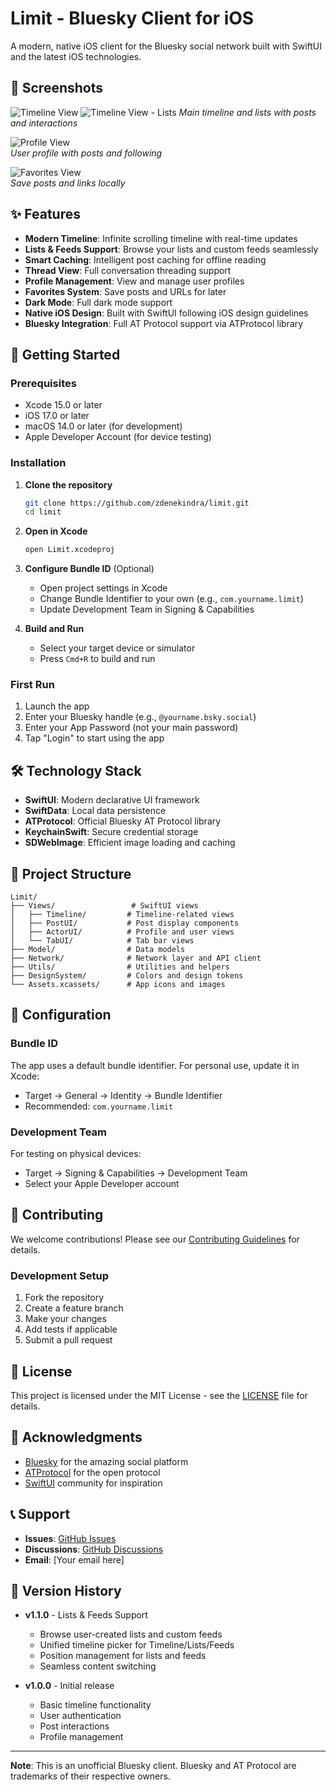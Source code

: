 # Limit - Bluesky Client for iOS

A modern, native iOS client for the Bluesky social network built with SwiftUI and the latest iOS technologies.

## 📱 Screenshots

<!-- Add your screenshots here -->
<!-- 
To add screenshots:
1. Take screenshots in Xcode simulator (Cmd+Shift+4)
2. Save them to screenshots/ folder
3. Update these placeholders with actual image paths
-->

![Timeline View](Images/Img1.png) 
![Timeline View - Lists](Images/Img4.png)
*Main timeline and lists with posts and interactions*

![Profile View](Images/Img2.png)  
*User profile with posts and following*

![Favorites View](Images/Img3.png)  
*Save posts and links locally*

## ✨ Features

- **Modern Timeline**: Infinite scrolling timeline with real-time updates
- **Lists & Feeds Support**: Browse your lists and custom feeds seamlessly
- **Smart Caching**: Intelligent post caching for offline reading
- **Thread View**: Full conversation threading support
- **Profile Management**: View and manage user profiles
- **Favorites System**: Save posts and URLs for later
- **Dark Mode**: Full dark mode support
- **Native iOS Design**: Built with SwiftUI following iOS design guidelines
- **Bluesky Integration**: Full AT Protocol support via ATProtocol library

## 🚀 Getting Started

### Prerequisites

- Xcode 15.0 or later
- iOS 17.0 or later
- macOS 14.0 or later (for development)
- Apple Developer Account (for device testing)

### Installation

1. **Clone the repository**
   ```bash
   git clone https://github.com/zdenekindra/limit.git
   cd limit
   ```

2. **Open in Xcode**
   ```bash
   open Limit.xcodeproj
   ```

3. **Configure Bundle ID** (Optional)
   - Open project settings in Xcode
   - Change Bundle Identifier to your own (e.g., `com.yourname.limit`)
   - Update Development Team in Signing & Capabilities

4. **Build and Run**
   - Select your target device or simulator
   - Press `Cmd+R` to build and run

### First Run

1. Launch the app
2. Enter your Bluesky handle (e.g., `@yourname.bsky.social`)
3. Enter your App Password (not your main password)
4. Tap "Login" to start using the app

## 🛠️ Technology Stack

- **SwiftUI**: Modern declarative UI framework
- **SwiftData**: Local data persistence
- **ATProtocol**: Official Bluesky AT Protocol library
- **KeychainSwift**: Secure credential storage
- **SDWebImage**: Efficient image loading and caching

## 📁 Project Structure

```
Limit/
├── Views/                 # SwiftUI views
│   ├── Timeline/         # Timeline-related views
│   ├── PostUI/           # Post display components
│   ├── ActorUI/          # Profile and user views
│   └── TabUI/            # Tab bar views
├── Model/                # Data models
├── Network/              # Network layer and API client
├── Utils/                # Utilities and helpers
├── DesignSystem/         # Colors and design tokens
└── Assets.xcassets/      # App icons and images
```

## 🔧 Configuration

### Bundle ID
The app uses a default bundle identifier. For personal use, update it in Xcode:
- Target → General → Identity → Bundle Identifier
- Recommended: `com.yourname.limit`

### Development Team
For testing on physical devices:
- Target → Signing & Capabilities → Development Team
- Select your Apple Developer account

## 🤝 Contributing

We welcome contributions! Please see our [Contributing Guidelines](CONTRIBUTING.md) for details.

### Development Setup
1. Fork the repository
2. Create a feature branch
3. Make your changes
4. Add tests if applicable
5. Submit a pull request

## 📄 License

This project is licensed under the MIT License - see the [LICENSE](LICENSE) file for details.

## 🙏 Acknowledgments

- [Bluesky](https://bsky.app) for the amazing social platform
- [ATProtocol](https://atproto.com) for the open protocol
- [SwiftUI](https://developer.apple.com/xcode/swiftui/) community for inspiration

## 📞 Support

- **Issues**: [GitHub Issues](https://github.com/zdenekindra/limit/issues)
- **Discussions**: [GitHub Discussions](https://github.com/zdenekindra/limit/discussions)
- **Email**: [Your email here]

## 🔄 Version History

- **v1.1.0** - Lists & Feeds Support
  - Browse user-created lists and custom feeds
  - Unified timeline picker for Timeline/Lists/Feeds
  - Position management for lists and feeds
  - Seamless content switching
  
- **v1.0.0** - Initial release
  - Basic timeline functionality
  - User authentication
  - Post interactions
  - Profile management

---

**Note**: This is an unofficial Bluesky client. Bluesky and AT Protocol are trademarks of their respective owners. 